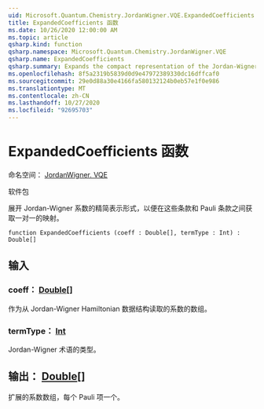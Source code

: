 ```yaml
---
uid: Microsoft.Quantum.Chemistry.JordanWigner.VQE.ExpandedCoefficients
title: ExpandedCoefficients 函数
ms.date: 10/26/2020 12:00:00 AM
ms.topic: article
qsharp.kind: function
qsharp.namespace: Microsoft.Quantum.Chemistry.JordanWigner.VQE
qsharp.name: ExpandedCoefficients
qsharp.summary: Expands the compact representation of the Jordan-Wigner coefficients in order to obtain a one-to-one mapping between these and Pauli terms.
ms.openlocfilehash: 8f5a2319b5839d0d9e47972389330dc16dffcaf0
ms.sourcegitcommit: 29e0d88a30e4166fa580132124b0eb57e1f0e986
ms.translationtype: MT
ms.contentlocale: zh-CN
ms.lasthandoff: 10/27/2020
ms.locfileid: "92695703"
---
```

# <a name="expandedcoefficients-function"></a>ExpandedCoefficients 函数

命名空间： [JordanWigner. VQE](xref:Microsoft.Quantum.Chemistry.JordanWigner.VQE)

软件包 [](https://nuget.org/packages/)


展开 Jordan-Wigner 系数的精简表示形式，以便在这些条款和 Pauli 条款之间获取一对一的映射。

```qsharp
function ExpandedCoefficients (coeff : Double[], termType : Int) : Double[]
```


## <a name="input"></a>输入

### <a name="coeff--double"></a>coeff： [Double](xref:microsoft.quantum.lang-ref.double)[]

作为从 Jordan-Wigner Hamiltonian 数据结构读取的系数的数组。


### <a name="termtype--int"></a>termType： [Int](xref:microsoft.quantum.lang-ref.int)

Jordan-Wigner 术语的类型。



## <a name="output--double"></a>输出： [Double](xref:microsoft.quantum.lang-ref.double)[]

扩展的系数数组，每个 Pauli 项一个。